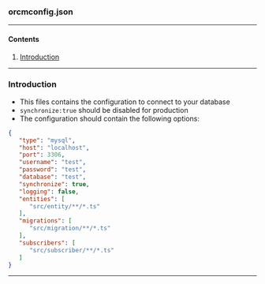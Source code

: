 ### orcmconfig.json
---
#### Contents
   1. [Introduction](#Introduction)
   
---
### Introduction
- This files contains the configuration to connect to your database
- `synchronize:true` should be disabled for production
- The configuration should contain the following options:
``` json
{
   "type": "mysql",
   "host": "localhost",
   "port": 3306,
   "username": "test",
   "password": "test",
   "database": "test",
   "synchronize": true,
   "logging": false,
   "entities": [
      "src/entity/**/*.ts"
   ],
   "migrations": [
      "src/migration/**/*.ts"
   ],
   "subscribers": [
      "src/subscriber/**/*.ts"
   ]
}

```
---